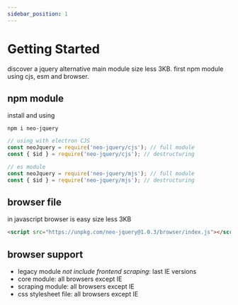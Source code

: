 ```yaml
---
sidebar_position: 1
---
```


# Getting Started

discover a jquery alternative main module size less 3KB. first npm module using cjs, esm and browser.

## npm module

install  and using

```shell
npm i neo-jquery
```

``` js
// using with electron CJS
const neoJquery = require('neo-jquery/cjs'); // full module
const { $id } = require('neo-jquery/cjs'); // destructuring

// es module
const neoJquery = require('neo-jquery/mjs'); // full module
const { $id } = require('neo-jquery/mjs'); // destructuring
```

## browser file

in javascript browser is easy size less 3KB

``` html
<script src="https://unpkg.com/neo-jquery@1.0.3/browser/index.js"></script>
```

## browser support

- legacy module *not include frontend scraping*: last IE versions
- core module: all browsers except IE
- scraping module: all browsers except IE
- css stylesheet file: all browsers except IE